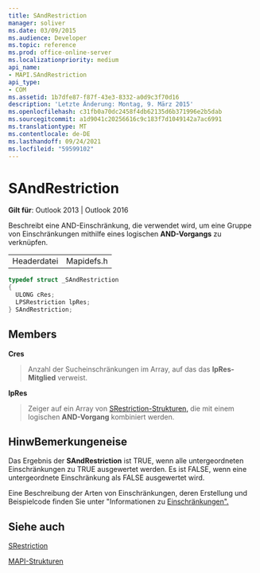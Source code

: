 ```yaml
---
title: SAndRestriction
manager: soliver
ms.date: 03/09/2015
ms.audience: Developer
ms.topic: reference
ms.prod: office-online-server
ms.localizationpriority: medium
api_name:
- MAPI.SAndRestriction
api_type:
- COM
ms.assetid: 1b7dfe87-f87f-43e3-8332-a0d9c3f70d16
description: 'Letzte Änderung: Montag, 9. März 2015'
ms.openlocfilehash: c31fb0a70dc2458f4db62135d6b371996e2b5dab
ms.sourcegitcommit: a1d9041c20256616c9c183f7d1049142a7ac6991
ms.translationtype: MT
ms.contentlocale: de-DE
ms.lasthandoff: 09/24/2021
ms.locfileid: "59599102"
---
```

# <a name="sandrestriction"></a>SAndRestriction

  
  
**Gilt für**: Outlook 2013 | Outlook 2016 
  
Beschreibt  eine AND-Einschränkung, die verwendet wird, um eine Gruppe von Einschränkungen mithilfe eines logischen **AND-Vorgangs** zu verknüpfen. 
  
|||
|:-----|:-----|
|Headerdatei  <br/> |Mapidefs.h  <br/> |
   
```cpp
typedef struct _SAndRestriction
{
  ULONG cRes;
  LPSRestriction lpRes;
} SAndRestriction;

```

## <a name="members"></a>Members

 **Cres**
  
> Anzahl der Sucheinschränkungen im Array, auf das das **lpRes-Mitglied** verweist. 
    
 **lpRes**
  
> Zeiger auf ein Array von [SRestriction-Strukturen,](srestriction.md) die mit einem logischen **AND-Vorgang** kombiniert werden. 
    
## <a name="remarks"></a>HinwBemerkungeneise

Das Ergebnis der **SAndRestriction** ist TRUE, wenn alle untergeordneten Einschränkungen zu TRUE ausgewertet werden. Es ist FALSE, wenn eine untergeordnete Einschränkung als FALSE ausgewertet wird. 
  
Eine Beschreibung der Arten von Einschränkungen, deren Erstellung und Beispielcode finden Sie unter "Informationen zu [Einschränkungen".](about-restrictions.md)
  
## <a name="see-also"></a>Siehe auch



[SRestriction](srestriction.md)


[MAPI-Strukturen](mapi-structures.md)

